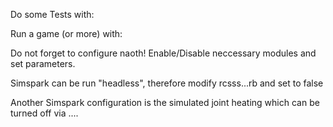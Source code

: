 

Do some Tests with:


Run a game (or more) with:

Do not forget to configure naoth!
Enable/Disable neccessary modules and set parameters.

Simspark can be run "headless", therefore modify rcsss...rb and set to false

Another Simspark configuration is the simulated joint heating which can be turned off via ....
